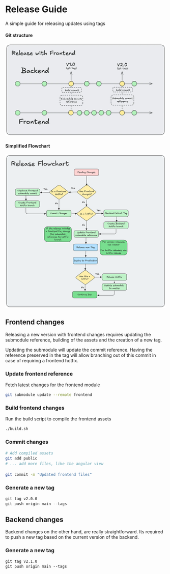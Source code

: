 # Release Guide

A simple guide for releasing updates using tags

#### Git structure

![release.png](images/release.png)

#### Simplified Flowchart

![flowchart.png](images/flowchart.png)

## Frontend changes

Releasing a new version with frontend changes requires updating the submodule reference, 
building of the assets and the creation of a new tag.

Updating the submodule will update the commit reference. Having the reference preserved in the tag
will allow branching out of this commit in case of requiring a frontend hotfix.

### Update frontend reference

Fetch latest changes for the  frontend module

```bash
git submodule update --remote frontend
```

### Build frontend changes

Run the build script to compile the frontend assets
```bash
./build.sh
```

### Commit changes

```bash
# Add compiled assets
git add public
# ... add more files, like the angular view
 
git commit -m "Updated frontend files"
```

### Generate a new tag

```
git tag v2.0.0
git push origin main --tags
```

## Backend changes

Backend changes on the other hand, are really straightforward. Its required to push a 
new tag based on the current version of the backend.

### Generate a new tag

```
git tag v2.1.0
git push origin main --tags
```
